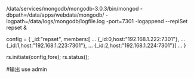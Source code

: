  /data/services/mongodb/mongodb-3.0.3/bin/mongod -dbpath=/data/apps/webdata/mongodb/ -logpath=/data/logs/mongodb/logfile.log -port=7301 -logappend --replSet repset &
 
 
config = { _id:"repset", members:[
... {_id:0,host:"192.168.1.222:7301"},
... {_id:1,host:"192.168.1.223:7301"},
... {_id:2,host:"192.168.1.224:7301"}]
... }

rs.initiate(config,fore);
rs.status();



#输出
use admin

